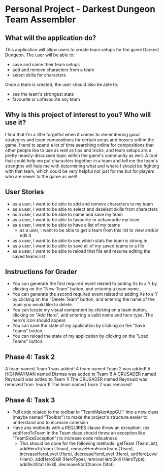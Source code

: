 # Personal Project - Darkest Dungeon Team Assembler

## What will the application do?

This application will allow users to create 
team setups for the game Darkest Dungeon. The 
user will be able to: 
- save and name their team setups
- add and remove characters from a team
- select skills for characters

Once a team is created, the user should 
also be able to: 
- see the team's strongest stats
- favourite or unfavourite any team


## Why is this project of interest to you? Who will use it?

I find that I'm a little forgetful when it comes to remembering 
good strategies and team compositions for certain areas 
and bosses within the game. I tend to spend a lot of time searching 
online for compositions that other people like to 
use as well as tips and tricks, and team setups are a pretty 
heavily-discussed topic within the game's community as 
well. A tool that could help me put characters together in a team and
tell me the team's strengths will help me with determining what and where
I should be fighting with that team, which could be very helpful not just for me
but for players who are newer to the game as well!

## User Stories

- as a user, I want to be able to add and remove characters to my team
- as a user, I want to be able to select and deselect skills from characters
- as a user, I want to be able to name and save my team
- as a user, I want to be able to favourite or unfavourite my team
- as a user, I want to be able to have a list of my teams
  - as a user, I want to be able to get a team from this list to view 
    and/or edit it
- as a user, I want to be able to see which stats the team is strong in
- as a user, I want to be able to save all of my saved teams to a file
- as a user, I want to be able to reload that file and resume editing the saved teams list


## Instructions for Grader

- You can generate the first required event related to adding Xs to a Y by clicking on the "New Team" button,
    and entering a team name. 
- You can generate the second required event related to adding Xs to a Y by clicking on the "Delete Team" button,
    and entering the name of the team you would like to delete.
- You can locate my visual component by clicking on a team button, clicking on "Add Hero", and entering a valid name and 
    hero type. The hero's icon should appear. 
- You can save the state of my application by clicking on the "Save Teams" button.
- You can reload the state of my application by clicking on the "Load Teams" button. 

## Phase 4: Task 2

A team named Team 1 was added!
A team named Team 2 was added!
A HIGHWAYMAN named Dismas was added to Team 1!
A CRUSADER named Reynauld was added to Team 1!
The CRUSADER named Reynauld was removed from Team 1!
The team named Team 2 was removed!

## Phase 4: Task 3
- Pull code related to the toolbar in "TeamMakerAppGUI" into a new class (maybe named "Toolbar") to
  make the project's structure easier to understand and to increase cohesion
- Have any methods with a REQUIRES clause throw an exception, (ex. addHeroToTeam in the Team class should
  throw an exception like "TeamSizeException") to increase code robustness
  - This should be done for the following methods: getTeam (TeamList), addHeroToTeam (Team), 
    removeHeroFromTeam (Team), increaseHeroLevel (Hero), decreaseHeroLevel (Hero), setHeroLevel (Hero), 
    addHeroSkill (HeroType), removeHeroSkill (HeroType), addSkillStat (Skill), decreaseStatChance (Stat)
